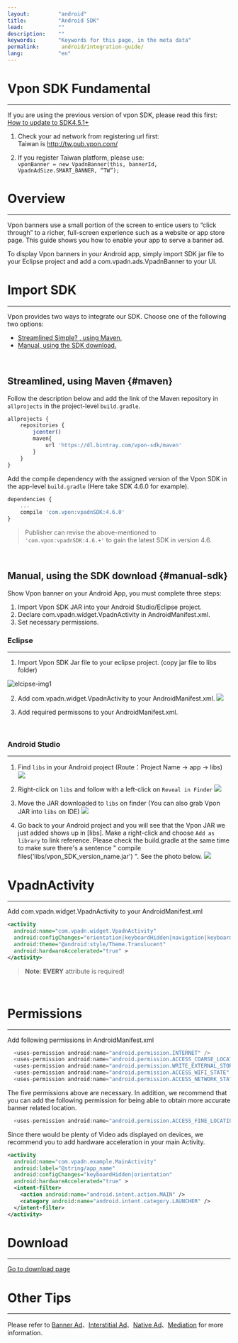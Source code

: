 ```yaml
---
layout:         "android"
title:          "Android SDK"
lead:           ""
description:    ""
keywords:       "Keywords for this page, in the meta data"
permalink:       android/integration-guide/
lang:           "en"
---
```

# Vpon SDK Fundamental
----
If you are using the previous version of vpon SDK, please read this first: [How to update to SDK4.5.1+]({{site.baseurl}}/android/latest-news/update-to-SDK4_5_1+/)

1. Check your ad network from registering url first:<br>
Taiwan is <http://tw.pub.vpon.com/>

2. If you register Taiwan platform, please use:<br>
`vponBanner = new VpadnBanner(this, bannerId, VpadnAdSize.SMART_BANNER,
“TW”);`


# Overview
--------
Vpon banners use a small portion of the screen to entice users to “click
through” to a richer, full-screen experience such as a website or app
store page. This guide shows you how to enable your app to serve a
banner ad.

To display Vpon banners in your Android app, simply import SDK jar file
to your Eclipse project and add a com.vpadn.ads.VpadnBanner to your UI.

# Import SDK
----------

Vpon provides two ways to integrate our SDK. Choose one of the following two options:

* [Streamlined Simple? , using Maven,](#maven)<br>
* [Manual, using the SDK download.](#manual-sdk)<br>
<br>

## Streamlined, using Maven {#maven}

Follow the description below and add the link of the Maven repository in `allprojects` in the project-level `build.gradle`.

```javascript
allprojects {
    repositories {
        jcenter()
        maven{
            url 'https://dl.bintray.com/vpon-sdk/maven'
        }
    }
}
```

Add the compile dependency with the assigned version of the Vpon SDK in the app-level `build.gradle` (Here take SDK 4.6.0 for example).

```javascript
dependencies {
    ...
    compile 'com.vpon:vpadnSDK:4.6.0'
}
```

> Publisher can revise the above-mentioned to ``'com.vpon:vpadnSDK:4.6.+'`` to gain the latest SDK in version 4.6.

<br>

## Manual, using the SDK download {#manual-sdk}

Show Vpon banner on your Android App, you must complete three steps:

1.  Import Vpon SDK JAR into your Android Studio/Eclipse project.
2.  Declare com.vpadn.widget.VpadnActivity in AndroidManifest.xml.
3.  Set necessary permissions.

### Eclipse
---
1. Import Vpon SDK Jar file to your eclipse  project. (copy jar file to
libs folder)
<img src = "{{site.imgurl}}/A-sdk330-01.png" alt="elcipse-img1" class="width-400">

2. Add com.vpadn.widget.VpadnActivity to your AndroidManifest.xml.
![]({{site.imgurl}}/A-sdk330-02.png)

3. Add required permissons to your AndroidManifest.xml.
<br>


### Android Studio
---
1. Find `libs` in your Android project (Route：Project Name -&gt; app
-&gt; libs)
![]({{site.imgurl}}/ProjectLibFolder.jpg)


2. Right-click on `libs` and follow with a left-click on `Reveal in Finder`
![]({{site.imgurl}}/DropJarFileToLibFolder.jpg)


3. Move the JAR downloaded to `libs` on finder (You can also grab Vpon JAR into `libs` on IDE)
![]({{site.imgurl}}/MainInterface.jpg)



4. Go back to your Android project and you will see that the Vpon JAR we just added shows up in [libs]. Make a right-click and choose `Add as library` to link reference. Please check the build.gradle at the same time to make sure there's a sentence " compile files('libs/vpon_SDK_version_name.jar') ". See the photo below.
![]({{site.imgurl}}/ModifyBuildGradle.jpg)

# VpadnActivity
---
Add com.vpadn.widget.VpadnActivity to your AndroidManifest.xml

```xml
<activity
  android:name="com.vpadn.widget.VpadnActivity"
  android:configChanges="orientation|keyboardHidden|navigation|keyboard|screenLayout|uiMode|screenSize|smallestScreenSize"
  android:theme="@android:style/Theme.Translucent"
  android:hardwareAccelerated="true" >
</activity>
```

> **Note**: **EVERY** attribute is required!

<br>

# Permissions
---
Add following permissions in AndroidManifest.xml

```java
  <uses-permission android:name="android.permission.INTERNET" />
  <uses-permission android:name="android.permission.ACCESS_COARSE_LOCATION"/>
  <uses-permission android:name="android.permission.WRITE_EXTERNAL_STORAGE" />
  <uses-permission android:name="android.permission.ACCESS_WIFI_STATE" />
  <uses-permission android:name="android.permission.ACCESS_NETWORK_STATE"/>
```
The five permissions above are necessary. In addition, we recommend that you can add the following permission for being able to obtain more accurate banner related location.

```java
  <uses-permission android:name="android.permission.ACCESS_FINE_LOCATION"/>
```

Since there would be plenty of Video ads displayed on devices, we
recommend you to add hardware acceleration in your main Activity.

```xml
<activity
  android:name="com.vpadn.example.MainActivity"
  android:label="@string/app_name"
  android:configChanges="keyboardHidden|orientation"
  android:hardwareAccelerated="true" >
  <intent-filter>
    <action android:name="android.intent.action.MAIN" />
    <category android:name="android.intent.category.LAUNCHER" />
  </intent-filter>
</activity>
```



# Download
---
[Go to download page](../download)

# Other Tips
---
Please refer to [Banner Ad](../banner)、[Interstitial Ad](../Interstitial)、[Native Ad](../native)、[Mediation](../mediation) for more information.
